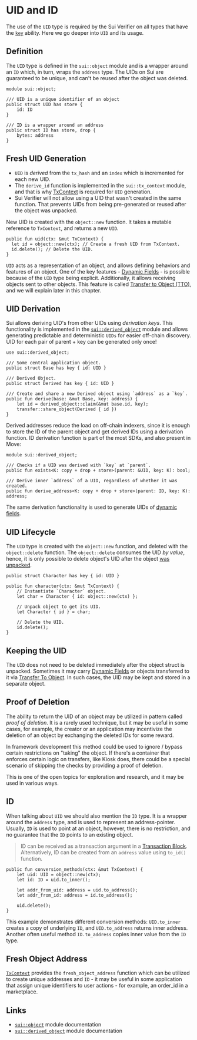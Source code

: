 # UID and ID

The use of the `UID` type is required by the Sui Verifier on all types that have the
[`key`](./key-ability.md) ability. Here we go deeper into `UID` and its usage.

## Definition

The `UID` type is defined in the `sui::object` module and is a wrapper around an `ID` which, in
turn, wraps the `address` type. The UIDs on Sui are guaranteed to be unique, and can't be reused
after the object was deleted.

```move
module sui::object;

/// UID is a unique identifier of an object
public struct UID has store {
    id: ID
}

/// ID is a wrapper around an address
public struct ID has store, drop {
    bytes: address
}
```

## Fresh UID Generation

- `UID` is _derived_ from the `tx_hash` and an `index` which is incremented for each new UID.
- The `derive_id` function is implemented in the `sui::tx_context` module, and that is why
  [TxContext](./../programmability/transaction-context.md) is required for `UID` generation.
- Sui Verifier will not allow using a UID that wasn't created in the same function. That prevents
  UIDs from being pre-generated or reused after the object was unpacked.

New UID is created with the `object::new` function. It takes a mutable reference to `TxContext`, and
returns a new `UID`.

```move
public fun uid(ctx: &mut TxContext) {
  let id = object::new(ctx); // Create a fresh UID from TxContext.
  id.delete(); // Delete the UID.
}
```

`UID` acts as a representation of an object, and allows defining behaviors and features of an
object. One of the key features - [Dynamic Fields](./../programmability/dynamic-fields) - is
possible because of the `UID` type being explicit. Additionally, it allows receiving objects sent to
other objects. This feature is called [Transfer to Object (TTO)](./transfer-to-object), and we will
explain later in this chapter.

## UID Derivation

Sui allows deriving UID's from other UIDs using _derivation keys_. This functionality is implemented
in the [`sui::derived_object`][derived-object] module and allows generating predictable and
deterministic `UIDs` for easier off-chain discovery. UID for each pair of parent + key can be
generated only once!

```move
use sui::derived_object;

/// Some central application object.
public struct Base has key { id: UID }

/// Derived Object.
public struct Derived has key { id: UID }

/// Create and share a new Derived object using `address` as a `key`.
public fun derive(base: &mut Base, key: address) {
    let id = derived_object::claim(&mut base.id, key);
    transfer::share_object(Derived { id })
}
```

Derived addresses reduce the load on off-chain indexers, since it is enough to store the ID of the
parent object and get derived IDs using a derivation function. ID derivation function is part of the
most SDKs, and also present in Move:

```move
module sui::derived_object;

/// Checks if a UID was derived with `key` at `parent`.
public fun exists<K: copy + drop + store>(parent: &UID, key: K): bool;

/// Derive inner `address` of a UID, regardless of whether it was created.
public fun derive_address<K: copy + drop + store>(parent: ID, key: K): address;
```

The same derivation functionality is used to generate UIDs of
[dynamic fields](./../programmability/dynamic-fields.md).

## UID Lifecycle

The `UID` type is created with the `object::new` function, and deleted with the `object::delete`
function. The `object::delete` consumes the UID _by value_, hence, it is only possible to delete
object's UID after the object [was unpacked](./../move-basics/struct.md#unpacking-a-struct).

```move
public struct Character has key { id: UID }

public fun character(ctx: &mut TxContext) {
    // Instantiate `Character` object.
    let char = Character { id: object::new(ctx) };

    // Unpack object to get its UID.
    let Character { id } = char;

    // Delete the UID.
    id.delete();
}
```

## Keeping the UID

The `UID` does not need to be deleted immediately after the object struct is unpacked. Sometimes it
may carry [Dynamic Fields](./../programmability/dynamic-fields) or objects transferred to it via
[Transfer To Object](./transfer-to-object). In such cases, the UID may be kept and stored in a
separate object.

## Proof of Deletion

The ability to return the UID of an object may be utilized in pattern called _proof of deletion_. It
is a rarely used technique, but it may be useful in some cases, for example, the creator or an
application may incentivize the deletion of an object by exchanging the deleted IDs for some reward.

In framework development this method could be used to ignore / bypass certain restrictions on
"taking" the object. If there's a container that enforces certain logic on transfers, like Kiosk
does, there could be a special scenario of skipping the checks by providing a proof of deletion.

This is one of the open topics for exploration and research, and it may be used in various ways.

## ID

When talking about `UID` we should also mention the `ID` type. It is a wrapper around the `address`
type, and is used to represent an address-pointer. Usually, `ID` is used to point at an object,
however, there is no restriction, and no guarantee that the `ID` points to an existing object.

> ID can be received as a transaction argument in a
> [Transaction Block](./../concepts/what-is-a-transaction). Alternatively, ID can be created from an
> `address` value using `to_id()` function.

```move
public fun conversion_methods(ctx: &mut TxContext) {
    let uid: UID = object::new(ctx);
    let id: ID = uid.to_inner();

    let addr_from_uid: address = uid.to_address();
    let addr_from_id: address = id.to_address();

    uid.delete();
}
```

This example demonstrates different conversion methods: `UID.to_inner` creates a copy of underlying
`ID`, and `UID.to_address` returns inner address. Another often useful method `ID.to_address` copies
inner value from the `ID` type.

## Fresh Object Address

[`TxContext`](./../programmability/transaction-context.md) provides the `fresh_object_address`
function which can be utilized to create unique addresses and `ID` - it may be useful in some
application that assign unique identifiers to user actions - for example, an order_id in a
marketplace.

## Links

- [`sui::object`][object] module documentation
- [`sui::derived_object`][derived-object] module documentation

[object]: https://docs.sui.io/references/framework/sui_sui/object
[derived-object]: https://docs.sui.io/references/framework/sui_sui/object
